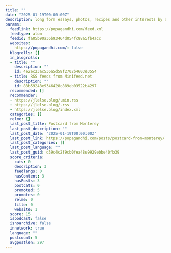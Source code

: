 ```yaml
---
title: ""
date: "2025-01-19T00:00:00Z"
description: long form essays, photos, recipes and other interests by adrianna tan
params:
  feedlink: https://popagandhi.com/feed.xml
  feedtype: atom
  feedid: fa05b90a36b93464d054fc88a5fb4acc
  websites:
    https://popagandhi.com/: false
  blogrolls: []
  in_blogrolls:
  - title: ""
    description: ""
    id: 4e2ec23ac536a5d58f2702b4603e3554
  - title: RSS feeds from Minifeed.net
    description: ""
    id: 83b59248e9346428c889eb03522b4297
  recommended: []
  recommender:
  - https://jlelse.blog/.min.rss
  - https://jlelse.blog/.rss
  - https://jlelse.blog/index.xml
  categories: []
  relme: {}
  last_post_title: Postcard from Monterey
  last_post_description: ""
  last_post_date: "2025-01-19T00:00:00Z"
  last_post_link: https://popagandhi.com/posts/postcard-from-monterey/
  last_post_categories: []
  last_post_language: ""
  last_post_guid: d39c4c2f9cb0fea48e9929ebbe40fb39
  score_criteria:
    cats: 0
    description: 3
    feedlangs: 0
    hasContent: 3
    hasPosts: 3
    postcats: 0
    promoted: 5
    promotes: 0
    relme: 0
    title: 0
    website: 1
  score: 15
  ispodcast: false
  isnoarchive: false
  innetwork: true
  language: ""
  postcount: 5
  avgpostlen: 297
---
```

